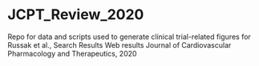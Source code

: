 # JCPT_Review_2020
 Repo for data and scripts used to generate clinical trial-related figures for Russak et al., Search Results Web results  Journal of Cardiovascular Pharmacology and Therapeutics, 2020 
